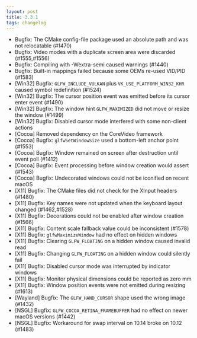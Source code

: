 ```yaml
---
layout: post
title: 3.3.1
tags: changelog
---
```


 - Bugfix: The CMake config-file package used an absolute path and was not
   relocatable (#1470)
 - Bugfix: Video modes with a duplicate screen area were discarded (#1555,#1556)
 - Bugfix: Compiling with -Wextra-semi caused warnings (#1440)
 - Bugfix: Built-in mappings failed because some OEMs re-used VID/PID (#1583)
 - \[Win32\] Bugfix: `GLFW_INCLUDE_VULKAN` plus `VK_USE_PLATFORM_WIN32_KHR` caused
   symbol redefinition (#1524)
 - \[Win32\] Bugfix: The cursor position event was emitted before its cursor enter
   event (#1490)
 - \[Win32\] Bugfix: The window hint `GLFW_MAXIMIZED` did not move or resize the
   window (#1499)
 - \[Win32\] Bugfix: Disabled cursor mode interfered with some non-client actions
 - \[Cocoa\] Removed dependency on the CoreVideo framework
 - \[Cocoa\] Bugfix: `glfwSetWindowSize` used a bottom-left anchor point (#1553)
 - \[Cocoa\] Bugfix: Window remained on screen after destruction until event poll
   (#1412)
 - \[Cocoa\] Bugfix: Event processing before window creation would assert (#1543)
 - \[Cocoa\] Bugfix: Undecorated windows could not be iconified on recent macOS
 - \[X11\] Bugfix: The CMake files did not check for the XInput headers (#1480)
 - \[X11\] Bugfix: Key names were not updated when the keyboard layout changed
   (#1462,#1528)
 - \[X11\] Bugfix: Decorations could not be enabled after window creation (#1566)
 - \[X11\] Bugfix: Content scale fallback value could be inconsistent (#1578)
 - \[X11\] Bugfix: `glfwMaximizeWindow` had no effect on hidden windows
 - \[X11\] Bugfix: Clearing `GLFW_FLOATING` on a hidden window caused invalid read
 - \[X11\] Bugfix: Changing `GLFW_FLOATING` on a hidden window could silently fail
 - \[X11\] Bugfix: Disabled cursor mode was interrupted by indicator windows
 - \[X11\] Bugfix: Monitor physical dimensions could be reported as zero mm
 - \[X11\] Bugfix: Window position events were not emitted during resizing (#1613)
 - \[Wayland\] Bugfix: The `GLFW_HAND_CURSOR` shape used the wrong image (#1432)
 - \[NSGL\] Bugfix: `GLFW_COCOA_RETINA_FRAMEBUFFER` had no effect on newer
   macOS versions (#1442)
 - \[NSGL\] Bugfix: Workaround for swap interval on 10.14 broke on 10.12 (#1483)

